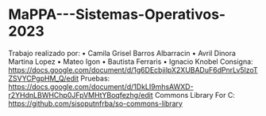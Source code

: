 # MaPPA---Sistemas-Operativos-2023
Trabajo realizado por: 
• Camila Grisel Barros Albarracin
• Avril Dinora Martina Lopez
• Mateo Igon
• Bautista Ferraris
• Ignacio Knobel
Consigna: https://docs.google.com/document/d/1g6DEcbjilpX2XUBADuF6dPnrLv5lzoTZSVYCPgpHM_Q/edit
Pruebas: https://docs.google.com/document/d/1DkLI9mhsAWXD-r2YHdnLBWHChp0JFpVMHtYBoqfezhg/edit
Commons Library For C: https://github.com/sisoputnfrba/so-commons-library
